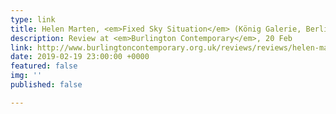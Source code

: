 ```yaml
---
type: link
title: Helen Marten, <em>Fixed Sky Situation</em> (König Galerie, Berlin)
description: Review at <em>Burlington Contemporary</em>, 20 Feb
link: http://www.burlingtoncontemporary.org.uk/reviews/reviews/helen-marten
date: 2019-02-19 23:00:00 +0000
featured: false
img: ''
published: false

---
```

